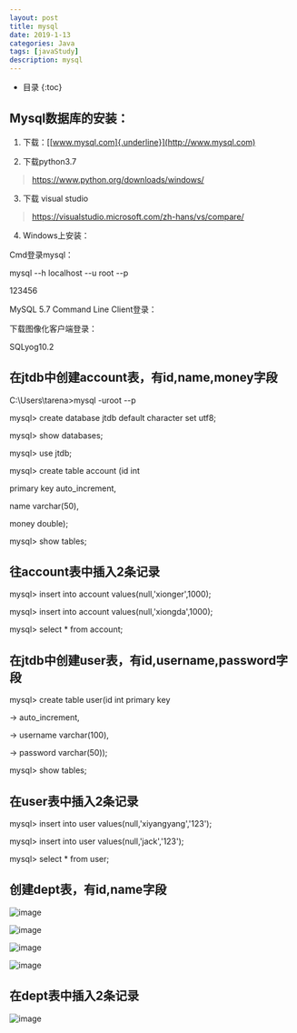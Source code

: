 ```yaml
---
layout: post
title: mysql
date: 2019-1-13
categories: Java
tags: [javaStudy]
description: mysql
---
```


* 目录
{:toc}

## Mysql数据库的安装：

1.  下载：[[www.mysql.com]{.underline}](http://www.mysql.com)

2.  下载python3.7

> https://www.python.org/downloads/windows/

3.  下载 visual studio

> https://visualstudio.microsoft.com/zh-hans/vs/compare/

4.  Windows上安装：

Cmd登录mysql：

mysql --h localhost --u root --p

123456

MySQL 5.7 Command Line Client登录：

下载图像化客户端登录：

SQLyog10.2


在jtdb中创建account表，有id,name,money字段
------------------------------------------

C:\\Users\\tarena>mysql -uroot --p

mysql> create database jtdb default character set utf8;

mysql> show databases;

mysql> use jtdb;

mysql> create table account (id int

primary key auto_increment,

name varchar(50),

money double);

mysql> show tables;

往account表中插入2条记录
------------------------

mysql> insert into account values(null,'xionger',1000);

mysql> insert into account values(null,'xiongda',1000);

mysql> select * from account;

在jtdb中创建user表，有id,username,password字段
----------------------------------------------

mysql> create table user(id int primary key

-> auto_increment,

-> username varchar(100),

-> password varchar(50));

mysql> show tables;

在user表中插入2条记录
---------------------

mysql> insert into user values(null,'xiyangyang','123');

mysql> insert into user values(null,'jack','123');

mysql> select * from user;

创建dept表，有id,name字段
-------------------------
![image](https://github.com/leemin01/leemin01.Github.io/blob/master/img/jdbc01.files/image002.png?raw=true)

![image](https://github.com/leemin01/leemin01.Github.io/blob/master/img/jdbc01.files/image003.png?raw=true)

![image](https://github.com/leemin01/leemin01.Github.io/blob/master/img/jdbc01.files/image004.png?raw=true)

![image](https://github.com/leemin01/leemin01.Github.io/blob/master/img/jdbc01.files/image005.png?raw=true)

在dept表中插入2条记录
---------------------

![image](https://github.com/leemin01/leemin01.Github.io/blob/master/img/jdbc01.files/image006.png?raw=true)

